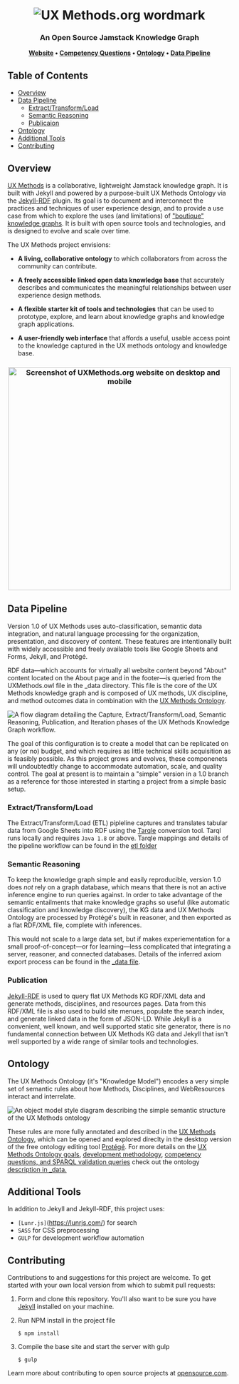 <h1 align="center">
<img src="https://user-images.githubusercontent.com/3710835/109103540-ebc0d580-76df-11eb-948d-4c1bf3615e5e.png" alt="UX Methods.org wordmark">
</h1>
<h3 align="center">
An Open Source Jamstack Knowledge Graph
</h3>

<p align="center">
	<strong>
		<a href="https://www.uxmethods.org/">Website</a>
		•
		<a href="https://github.com/andybywire/ux-methods/tree/main/_data/etl#competency-questions--sparql-test-queries">Competency Questions</a>
  		•
		<a href="https://github.com/andybywire/ux-methods/tree/main/_data/etl#the-ux-methods-ontology">Ontology</a>
		•
		<a href="https://github.com/andybywire/ux-methods/tree/main/_data/etl#ux-methods-knowledge-graph-extracttransformload-etl-pipleline">Data Pipeline</a>
	</strong>
</p>

## Table of Contents
- [Overview](#overview)
- [Data Pipeline](#data-pipeline)
    - [Extract/Transform/Load](#extracttransformload)
    - [Semantic Reasoning](#semantic-reasoning)
    - [Publicaion](#publication)
- [Ontology](#ontology)
- [Additional Tools](#additional-tools)
- [Contributing](#contributing)

## Overview
[UX Methods](https://www.uxmethods.org/) is a collaborative, lightweight Jamstack knowledge graph. It is built with Jekyll and powered by a purpose-built UX Methods Ontology via the [Jekyll-RDF](https://github.com/AKSW/jekyll-rdf) plugin. Its goal is to document and interconnect the practices and techniques of user experience design, and to provide a use case from which to explore the uses (and limitations) of ["boutique" knowledge graphs](https://www.linkedin.com/pulse/uxmethodsorg-boutique-knowledge-graph-case-study-andy-fitzgerald/?trackingId=FsKbRBiJS9SiKWq3uiBDug%3D%3D). It is built with open source tools and technologies, and is designed to evolve and scale over time.

The UX Methods project envisions: 

- **A living, collaborative ontology** to which collaborators from across the community can contribute.

- **A freely accessible linked open data knowledge base** that accurately describes and communicates the meaningful relationships between user experience design methods. 

- **A flexible starter kit of tools and technologies** that can be used to prototype, explore, and learn about knowledge graphs and knowledge graph applications. 

- **A user-friendly web interface** that affords a useful, usable access point to the knowledge captured in the UX methods ontology and knowledge base.

<h3 align="center">
<img width="500" src="https://user-images.githubusercontent.com/3710835/109322819-9a136a80-7807-11eb-9f79-148b8e5d611b.png" alt="Screenshot of UXMethods.org website on desktop and mobile">
</h3>

## Data Pipeline
Version 1.0 of UX Methods uses auto-classification, semantic data integration, and natural language processing for the organization, presentation, and discovery of content. These features are intentionally built with widely accessible and freely available tools like Google Sheets and Forms, Jekyll, and Protégé. 

RDF data—which accounts for virtually all website content beyond "About" content located on the About page and in the footer—is queried from the UXMethods.owl file in the \_data directory. This file is the core of the UX Methods knowledge graph and is composed of UX methods, UX discipline, and method outcomes data in combination with the [UX Methods Ontology](#ontology). 

![A flow diagram detailing the Capture, Extract/Transform/Load, Semantic Reasoning, Publication, and Iteration phases of the UX Methods Knowledge Graph workflow.](https://github-production-user-asset-6210df.s3.amazonaws.com/3710835/108853526-b0b58980-759b-11eb-9f26-cb9c0bbc09de.png)

The goal of this configuration is to create a model that can be replicated on any (or no) budget, and which requires as little technical skills acquisition as is feasibly possible. As this project grows and evolves, these componenets will undoubtedtly change to accommodate automation, scale, and quality control. The goal at present is to maintain a "simple" version in a 1.0 branch as a reference for those interested in starting a project from a simple basic setup. 

### Extract/Transform/Load
The Extract/Transform/Load (ETL) pipleline captures and translates tabular data from Google Sheets into RDF using the [Tarqle](http://tarql.github.io/) conversion tool. Tarql runs locally and requires `Java 1.8` or above. Tarqle mappings and details of the pipeline workflow can be found in the [etl folder](/tree/main/_data/etl#ux-methods-knowledge-graph-extracttransformload-etl-pipleline)

### Semantic Reasoning
To keep the knowledge graph simple and easily reproducible, version 1.0 does *not* rely on a graph database, which means that there is not an active inference engine to run queries against. In order to take advantage of the semantic entailments that make knowledge graphs so useful (like automatic classification and knowledge discovery), the KG data and UX Methods Ontology are processed by Protégé's built in reasoner, and then exported as a flat RDF/XML file, complete with inferences. 

This would not scale to a large data set, but if makes experiementation for a small proof-of-concept—or for learning—less complicated that integrating a server, reasoner, and connected databases. Details of the inferred axiom export process can be found in the [\_data file](https://github.com/andybywire/ux-methods/tree/main/_data). 

### Publication
[Jekyll-RDF](https://aksw.org/Projects/JekyllRDF.html) is used to query flat UX Methods KG RDF/XML data and generate methods, disciplines, and resources pages. Data from this RDF/XML file is also used to build site menues, populate the search index, and generate linked data in the form of JSON-LD. While Jekyll is a convenient, well known, and well supported static site generator, there is no fundamental connection between UX Methods KG data and Jekyll that isn't well supported by a wide range of similar tools and technologies.

## Ontology
The UX Methods Ontology (it's "Knowledge Model") encodes a very simple set of semantic rules about how Methods, Disciplines, and WebResources interact and interrelate. 

![An object model style diagram describing the simple semantic structure of the UX Methods ontology](https://user-images.githubusercontent.com/3710835/108855859-46521880-759e-11eb-9543-133355ecf478.png)

These rules are more fully annotated and described in the [UX Methods Ontology](https://github.com/andybywire/ux-methods/blob/main/_data/etl/UXMethodsKG.owl), which can be opened and explored direclty in the desktop version of the free ontology editing tool [Protégé](https://protege.stanford.edu/products.php). For more details on the [UX Methods Ontology goals](https://github.com/andybywire/ux-methods/tree/main/_data/etl#project-goals), [development methodology](https://github.com/andybywire/ux-methods/tree/main/_data/etl#ontological-commitments), [competency questions, and SPARQL validation queries](https://github.com/andybywire/ux-methods/tree/main/_data/etl#competency-questions--sparql-test-queries) check out the ontology [description in \_data.](https://github.com/andybywire/ux-methods/tree/main/_data/etl#the-ux-methods-ontology) 

## Additional Tools
In addition to Jekyll and Jekyll-RDF, this project uses:

- `[Lunr.js]`(https://lunrjs.com/) for search
- `SASS` for CSS preprocessing
- `GULP` for development workflow automation 

## Contributing
Contributions to and suggestions for this project are welcome. To get started with your own local version from which to submit pull requests: 

1. Form and clone this repository. You'll also want to be sure you have [Jekyll](https://jekyllrb.com/) installed on your machine. 
  

2. Run NPM install in the project file
  
    `$ npm install`

3. Compile the base site and start the server with gulp
    
    `$ gulp`

Learn more about contributing to open source projects at [opensource.com](https://opensource.com/article/19/7/create-pull-request-github).
